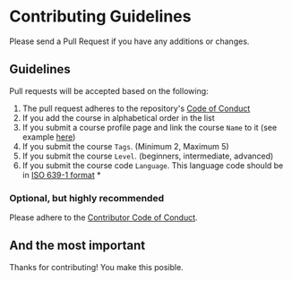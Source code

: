 # Contributing Guidelines

Please send a Pull Request if you have any additions or changes.

## Guidelines

Pull requests will be accepted based on the following:

1. The pull request adheres to the repository's [Code of Conduct](/CODE_OF_CONDUCT.md)
1. If you add the course in alphabetical order in the list
1. If you submit a course profile page and link the course `Name` to it (see example [here](course-profiles/example.md))
1. If you submit the course `Tags`. (Minimum 2, Maximum 5)
1. If you submit the course `Level`. (beginners, intermediate, advanced)
1. If you submit the course code `Language`. This language code should be in [ISO 639-1 format](https://en.wikipedia.org/wiki/List_of_ISO_639-1_codes) \*

### Optional, but highly recommended

Please adhere to the [Contributor Code of Conduct](CodeOfConduct.md).

## And the most important

Thanks for contributing! You make this posible.
